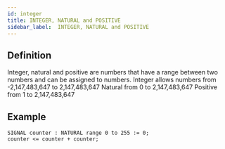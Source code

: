 ```yaml
---
id: integer
title: INTEGER, NATURAL and POSITIVE
sidebar_label:  INTEGER, NATURAL and POSITIVE
---
```


## Definition

Integer, natural and positive are numbers that have a range between two numbers and can be assigned to numbers. 
Integer allows numbers from -2,147,483,647 to 2,147,483,647 
Natural from 0 to 2,147,483,647
Positive from 1 to 2,147,483,647

## Example

```vhdp
SIGNAL counter : NATURAL range 0 to 255 := 0; 
counter <= counter + counter;
```